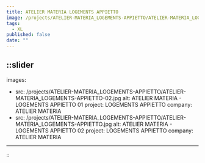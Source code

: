 ```yaml
---
title: ATELIER MATERIA LOGEMENTS APPIETTO
image: /projects/ATELIER-MATERIA_LOGEMENTS-APPIETTO/ATELIER-MATERIA_LOGEMENTS-APPIETTO-02.jpg
tags:
  - XL
published: false
date: ""
---
```


::slider
---
images:
  - src: /projects/ATELIER-MATERIA_LOGEMENTS-APPIETTO/ATELIER-MATERIA_LOGEMENTS-APPIETTO-02.jpg
    alt: ATELIER MATERIA - LOGEMENTS APPIETTO 01
    project: LOGEMENTS APPIETTO
    company: ATELIER MATERIA
  - src: /projects/ATELIER-MATERIA_LOGEMENTS-APPIETTO/ATELIER-MATERIA_LOGEMENTS-APPIETTO.jpg
    alt: ATELIER MATERIA - LOGEMENTS APPIETTO 02
    project: LOGEMENTS APPIETTO
    company: ATELIER MATERIA
---
::
